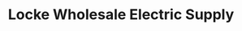 ---
title: "Locke Wholesale Electric Supply"
url: /amarillo/locke-wholesale-electric-supply/
shop: Eisenwaren
---